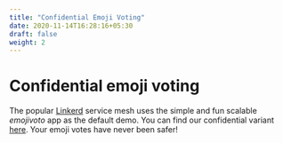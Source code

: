 ```yaml
---
title: "Confidential Emoji Voting"
date: 2020-11-14T16:28:16+05:30
draft: false
weight: 2
---
```


# Confidential emoji voting

The popular [Linkerd](https://linkerd.io) service mesh uses the simple and fun scalable *emojivoto* app as the default demo. You can find our confidential variant [here](https://github.com/edgelesssys/emojivoto). Your emoji votes have never been safer!